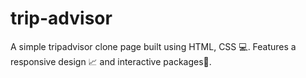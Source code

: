 # trip-advisor
A simple tripadvisor clone page built using HTML, CSS 💻. Features a responsive design 📈 and interactive packages🤩.
